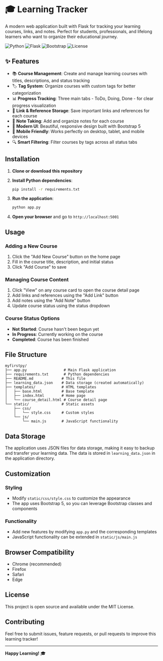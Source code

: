 # 🎓 Learning Tracker

A modern web application built with Flask for tracking your learning courses, links, and notes. Perfect for students, professionals, and lifelong learners who want to organize their educational journey.

![Python](https://img.shields.io/badge/Python-3.9+-blue.svg)
![Flask](https://img.shields.io/badge/Flask-2.3.3-green.svg)
![Bootstrap](https://img.shields.io/badge/Bootstrap-5.3.0-purple.svg)
![License](https://img.shields.io/badge/License-MIT-yellow.svg)

## ✨ Features

- 📚 **Course Management**: Create and manage learning courses with titles, descriptions, and status tracking
- 🏷️ **Tag System**: Organize courses with custom tags for better categorization
- 📊 **Progress Tracking**: Three main tabs - ToDo, Doing, Done - for clear progress visualization
- 🔗 **Link & Reference Storage**: Save important links and references for each course
- 📝 **Note Taking**: Add and organize notes for each course
- 🎨 **Modern UI**: Beautiful, responsive design built with Bootstrap 5
- 📱 **Mobile Friendly**: Works perfectly on desktop, tablet, and mobile devices
- 🔍 **Smart Filtering**: Filter courses by tags across all status tabs

## Installation

1. **Clone or download this repository**

2. **Install Python dependencies**:
   ```bash
   pip install -r requirements.txt
   ```

3. **Run the application**:
   ```bash
   python app.py
   ```

4. **Open your browser** and go to `http://localhost:5001`

## Usage

### Adding a New Course
1. Click the "Add New Course" button on the home page
2. Fill in the course title, description, and initial status
3. Click "Add Course" to save

### Managing Course Content
1. Click "View" on any course card to open the course detail page
2. Add links and references using the "Add Link" button
3. Add notes using the "Add Note" button
4. Update course status using the status dropdown

### Course Status Options
- **Not Started**: Course hasn't been begun yet
- **In Progress**: Currently working on the course
- **Completed**: Course has been finished

## File Structure

```
myfirstpy/
├── app.py                 # Main Flask application
├── requirements.txt       # Python dependencies
├── README.md             # This file
├── learning_data.json    # Data storage (created automatically)
├── templates/            # HTML templates
│   ├── base.html         # Base template
│   ├── index.html        # Home page
│   └── course_detail.html # Course detail page
└── static/               # Static assets
    ├── css/
    │   └── style.css     # Custom styles
    └── js/
        └── main.js       # JavaScript functionality
```

## Data Storage

The application uses JSON files for data storage, making it easy to backup and transfer your learning data. The data is stored in `learning_data.json` in the application directory.

## Customization

### Styling
- Modify `static/css/style.css` to customize the appearance
- The app uses Bootstrap 5, so you can leverage Bootstrap classes and components

### Functionality
- Add new features by modifying `app.py` and the corresponding templates
- JavaScript functionality can be extended in `static/js/main.js`

## Browser Compatibility

- Chrome (recommended)
- Firefox
- Safari
- Edge

## License

This project is open source and available under the MIT License.

## Contributing

Feel free to submit issues, feature requests, or pull requests to improve this learning tracker!

---

**Happy Learning!** 🎓
